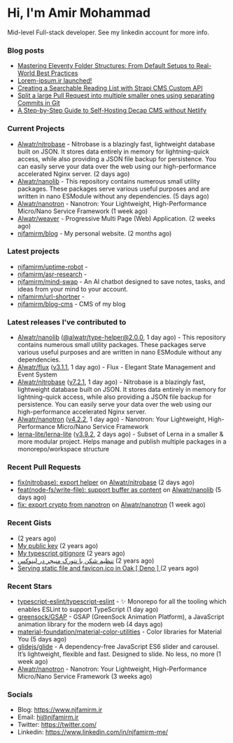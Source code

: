 # Hi, I'm Amir Mohammad

Mid-level Full-stack developer. See my linkedin account for more info.

### Blog posts

- [Mastering Eleventy Folder Structures: From Default Setups to Real-World Best Practices](https://www.njfamirm.ir/en/blog/eleventy-folder-structure-guide/)
- [Lorem-ipsum.ir launched!](https://www.njfamirm.ir/en/blog/lorem-ipsum-ir-launched/)
- [Creating a Searchable Reading List with Strapi CMS Custom API](https://www.njfamirm.ir/en/blog/strapi-custom-api/)
- [Split a large Pull Request into multiple smaller ones using separating Commits in Git](https://www.njfamirm.ir/en/blog/git-separate/)
- [A Step-by-Step Guide to Self-Hosting Decap CMS without Netlify](https://www.njfamirm.ir/en/blog/self-hosting-decap-cms/)


### Current Projects

- [Alwatr/nitrobase](https://github.com/Alwatr/nitrobase) - Nitrobase is a blazingly fast, lightweight database built on JSON. It stores data entirely in memory for lightning-quick access, while also providing a JSON file backup for persistence. You can easily serve your data over the web using our high-performance accelerated Nginx server. (2 days ago)
- [Alwatr/nanolib](https://github.com/Alwatr/nanolib) - This repository contains numerous small utility packages. These packages serve various useful purposes and are written in nano ESModule without any dependencies. (5 days ago)
- [Alwatr/nanotron](https://github.com/Alwatr/nanotron) - Nanotron: Your Lightweight, High-Performance Micro/Nano Service Framework (1 week ago)
- [Alwatr/weaver](https://github.com/Alwatr/weaver) - Progressive Multi Page (Web) Application. (2 weeks ago)
- [njfamirm/blog](https://github.com/njfamirm/blog) - My personal website. (2 months ago)

### Latest projects

- [njfamirm/uptime-robot](https://github.com/njfamirm/uptime-robot) - 
- [njfamirm/asr-research](https://github.com/njfamirm/asr-research) - 
- [njfamirm/mind-swap](https://github.com/njfamirm/mind-swap) - An AI chatbot designed to save notes, tasks, and ideas from your mind to your account.
- [njfamirm/url-shortner](https://github.com/njfamirm/url-shortner) - 
- [njfamirm/blog-cms](https://github.com/njfamirm/blog-cms) - CMS of my blog

### Latest releases I've contributed to

- [Alwatr/nanolib](https://github.com/Alwatr/nanolib) ([@alwatr/type-helper@2.0.0](https://github.com/Alwatr/nanolib/releases/tag/%40alwatr/type-helper%402.0.0), 1 day ago) - This repository contains numerous small utility packages. These packages serve various useful purposes and are written in nano ESModule without any dependencies.
- [Alwatr/flux](https://github.com/Alwatr/flux) ([v3.1.1](https://github.com/Alwatr/flux/releases/tag/v3.1.1), 1 day ago) - Flux - Elegant State Management and Event System
- [Alwatr/nitrobase](https://github.com/Alwatr/nitrobase) ([v7.2.1](https://github.com/Alwatr/nitrobase/releases/tag/v7.2.1), 1 day ago) - Nitrobase is a blazingly fast, lightweight database built on JSON. It stores data entirely in memory for lightning-quick access, while also providing a JSON file backup for persistence. You can easily serve your data over the web using our high-performance accelerated Nginx server.
- [Alwatr/nanotron](https://github.com/Alwatr/nanotron) ([v4.2.2](https://github.com/Alwatr/nanotron/releases/tag/v4.2.2), 1 day ago) - Nanotron: Your Lightweight, High-Performance Micro/Nano Service Framework
- [lerna-lite/lerna-lite](https://github.com/lerna-lite/lerna-lite) ([v3.9.2](https://github.com/lerna-lite/lerna-lite/releases/tag/v3.9.2), 2 days ago) - Subset of Lerna in a smaller &amp; more modular project. Helps manage and publish multiple packages in a monorepo/workspace structure

### Recent Pull Requests

- [fix(nitrobase): export helper](https://github.com/Alwatr/nitrobase/pull/302) on [Alwatr/nitrobase](https://github.com/Alwatr/nitrobase) (2 days ago)
- [feat(node-fs/write-file): support buffer as content](https://github.com/Alwatr/nanolib/pull/127) on [Alwatr/nanolib](https://github.com/Alwatr/nanolib) (5 days ago)
- [fix: export crypto from nanotron](https://github.com/Alwatr/nanotron/pull/23) on [Alwatr/nanotron](https://github.com/Alwatr/nanotron) (1 week ago)

### Recent Gists

- [](https://gist.github.com/022d07ecd84e69ad31ef0bcd32d86b59) (2 years ago)
- [My public key](https://gist.github.com/879f720c9ca74a0934ce571b7285ed34) (2 years ago)
- [My typescript gitignore](https://gist.github.com/6a40b1912daab3f91a02a7b53f3f76c3) (2 years ago)
- [تنظیم شکن با نتورک منیجر در لینوکس](https://gist.github.com/cc40c344e89bdcdf77085cbf1fc05162) (2 years ago)
- [Serving static file and favicon.ico in Oak [ Deno ] ](https://gist.github.com/9bcaca2b6a672e729c099193b4aafe9f) (2 years ago)

### Recent Stars

- [typescript-eslint/typescript-eslint](https://github.com/typescript-eslint/typescript-eslint) - :sparkles: Monorepo for all the tooling which enables ESLint to support TypeScript (1 day ago)
- [greensock/GSAP](https://github.com/greensock/GSAP) - GSAP (GreenSock Animation Platform), a JavaScript animation library for the modern web (4 days ago)
- [material-foundation/material-color-utilities](https://github.com/material-foundation/material-color-utilities) - Color libraries for Material You (5 days ago)
- [glidejs/glide](https://github.com/glidejs/glide) - A dependency-free JavaScript ES6 slider and carousel. It’s lightweight, flexible and fast. Designed to slide. No less, no more (1 week ago)
- [Alwatr/nanotron](https://github.com/Alwatr/nanotron) - Nanotron: Your Lightweight, High-Performance Micro/Nano Service Framework (3 weeks ago)

### Socials

- Blog: https://www.njfamirm.ir
- Email: hi@njfamirm.ir
- Twitter: https://twitter.com/
- Linkedin: https://www.linkedin.com/in/njfamirm-me/
